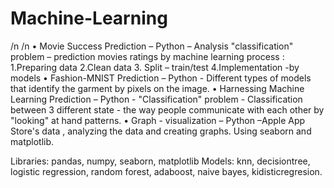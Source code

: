 # Machine-Learning
/n
/n
• Movie Success Prediction – Python – Analysis "classification" problem – prediction movies ratings by machine learning process : 1.Preparing data 2.Clean data 3. Split – train/test 4.Implementation -by models
• Fashion-MNIST Prediction – Python - Different types of models that identify the garment by pixels on the image.
• Harnessing Machine Learning Prediction – Python - "Classification" problem - Classification between 3 different state - the way people communicate with each other by "looking" at hand patterns.
• Graph - visualization – Python –Apple App Store's data , analyzing the data and creating graphs. Using seaborn and matplotlib.

Libraries: pandas, numpy, seaborn, matplotlib
Models: knn, decisiontree, logistic regression, random forest, adaboost, naive bayes, kidisticregresion.
